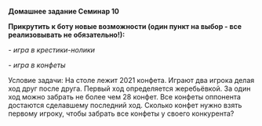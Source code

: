 **__Домашнее задание Семинар 10__**

**Прикрутить к боту новые возможности (один пункт на выбор - все реализовывать не обязательно!):**

_- игра в крестики-нолики_

_- игра в конфеты_

Условие задачи: На столе лежит 2021 конфета. Играют два игрока делая ход друг после друга. Первый ход определяется жеребьёвкой. За один ход можно забрать не более чем 28 конфет. Все конфеты оппонента достаются сделавшему последний ход. Сколько конфет нужно взять первому игроку, чтобы забрать все конфеты у своего конкурента?